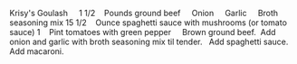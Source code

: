 Krisy's Goulash
 
 
1 1/2    Pounds ground beef
    Onion
    Garlic
    Broth seasoning mix
15 1/2    Ounce spaghetti sauce with mushrooms (or tomato sauce)
1    Pint tomatoes with green pepper
 
 
Brown ground beef.  Add onion and garlic with broth seasoning mix til tender.  
Add spaghetti sauce. 
Add macaroni.
